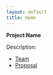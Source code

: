 ```yaml
---
layout: default
title: Home
---
```


**Project Name**


Description:

- [Team](02-team)
- [Proposal](03-proposal)
